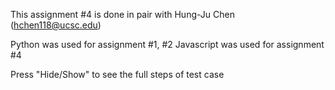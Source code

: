 This assignment #4 is done in pair with Hung-Ju Chen (hchen118@ucsc.edu)

Python was used for assignment #1, #2
Javascript was used for assignment #4

Press "Hide/Show" to see the full steps of test case